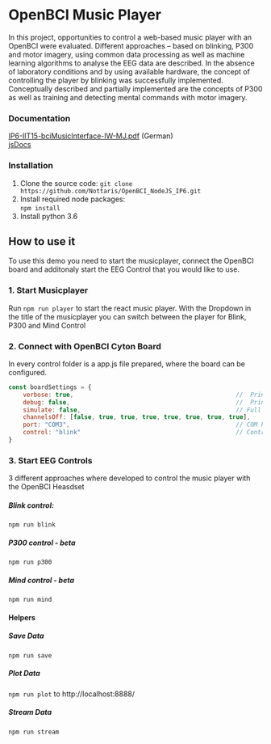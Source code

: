 # OpenBCI Music Player
In this project, opportunities to control a web-based music player with an OpenBCI were evaluated. Different approaches – based on blinking, P300 and motor imagery, using common data processing as well as machine learning algorithms to analyse the EEG data are described. In the absence of laboratory conditions and by using available hardware, the concept of controlling the player by blinking was successfully implemented. Conceptually described and partially implemented are the concepts of P300 as well as training and detecting mental commands with motor imagery. 

### Documentation
[IP6-IIT15-bciMusicInterface-IW-MJ.pdf](/docs/IP6-IIT15-bciMusicInterface-IW-MJ.pdf) (German)  
[jsDocs](/docs/jsdocs/index.html)


### Installation
1. Clone the source code:
``` git clone https://github.com/Nottaris/OpenBCI_NodeJS_IP6.git ```   
2. Install required node packages:  
``` npm install ``` 
3. Install python 3.6

## How to use it
To use this demo you need to start the musicplayer, connect the OpenBCI board and additonaly start the EEG Control that you would like to use.

### 1. Start Musicplayer
Run ``` npm run player ```  to start the react music player. 
With the Dropdown in the title of the musicplayer you can switch between the player for Blink, P300 and Mind Control

### 2. Connect with OpenBCI Cyton Board
In every control folder is a app.js file prepared, where the board can be configured. 
```javascript
const boardSettings = {
    verbose: true,                                             //  Print out useful debugging events
    debug: false,                                              //  Print out a raw dump of bytes sent and received
    simulate: false,                                           // Full functionality, just mock data. Must attach Daisy module by setting
    channelsOff: [false, true, true, true, true, true, true, true],    // power down unused channel 1 - 8
    port: "COM3",                                              // COM Port OpenBCI dongle
    control: "blink"                                           // Control type
}
```

### 3. Start EEG Controls
3 different approaches where developed to control the music player with the OpenBCI Heasdset

##### Blink control: 
``` npm run blink ``` 

##### P300 control - beta
``` npm run p300 ```

##### Mind control - beta
``` npm run mind ``` 


#### Helpers
##### Save Data
``` npm run save ``` 
##### Plot Data
``` npm run plot ``` 
to http://localhost:8888/
##### Stream Data
``` npm run stream ``` 